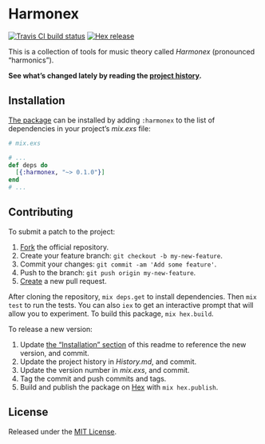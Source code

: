 # Harmonex

[<img alt="Travis CI build status" src="https://secure.travis-ci.org/njonsson/harmonex.svg?branch=master" />][Travis-CI-build-status]
[<img alt="Hex release" src="https://img.shields.io/hexpm/v/harmonex.svg" />][Hex-release]

This is a collection of tools for music theory called _Harmonex_ (pronounced
“harmonics”).

**See what’s changed lately by reading the [project history][project-history].**

## Installation

[The package](https://hex.pm/packages/harmonex) can be installed by adding
`:harmonex` to the list of dependencies in your project’s _mix.exs_ file:

```elixir
# mix.exs

# ...
def deps do
  [{:harmonex, "~> 0.1.0"}]
end
# ...
```

## Contributing

To submit a patch to the project:

1. [Fork][fork-project] the official repository.
2. Create your feature branch: `git checkout -b my-new-feature`.
3. Commit your changes: `git commit -am 'Add some feature'`.
4. Push to the branch: `git push origin my-new-feature`.
5. [Create][compare-project-branches] a new pull request.

After cloning the repository, `mix deps.get` to install dependencies. Then
`mix test` to run the tests. You can also `iex` to get an interactive prompt that
will allow you to experiment. To build this package, `mix hex.build`.

To release a new version:

1. Update [the “Installation” section](#installation) of this readme to reference
   the new version, and commit.
2. Update the project history in _History.md_, and commit.
3. Update the version number in _mix.exs_, and commit.
4. Tag the commit and push commits and tags.
5. Build and publish the package on [Hex][Hex-release] with `mix hex.publish`.

## License

Released under the [MIT License][MIT-License].

[Travis-CI-build-status]:      http://travis-ci.org/njonsson/harmonex                      "Travis CI build status for ‘Harmonex’"
[Hex-release]:                 https://hex.pm/packages/harmonex                            "Hex release of ‘Harmonex’"
[project-history]:             https://github.com/njonsson/harmonex/blob/master/History.md "‘Harmonex’ project history"
[fork-project]:                https://github.com/njonsson/harmonex/fork                   "Fork the official repository of ‘Harmonex’"
[compare-project-branches]:    https://github.com/njonsson/harmonex/compare                "Compare branches of ‘Harmonex’ repositories"
[MIT-License]:                 http://github.com/njonsson/harmonex/blob/master/License.md  "MIT License claim for ‘Harmonex’"
